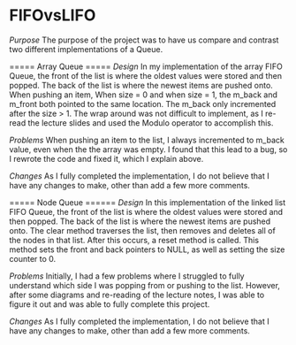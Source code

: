 # FIFOvsLIFO


*Purpose*
The purpose of the project was to have us compare and contrast two different implementations of a Queue.  

===== Array Queue =====
*Design*
In my implementation of the array FIFO Queue, the front of the list is where the oldest values were stored and then popped. The back of the list is where the newest items are pushed onto. When pushing an item, When size = 0 and when size = 1, the m_back and m_front both pointed to the same location. The m_back only incremented after the size > 1. The wrap around was not difficult to implement, as I re-read the lecture slides and used the Modulo operator to accomplish this.

*Problems*
When pushing an item to the list, I always incremented to m_back value, even when the the array was empty. I found that this lead to a bug, so I rewrote the code and fixed it, which I explain above. 

*Changes*
As I fully completed the implementation, I do not believe that I have any changes to make, other than add a few more comments.


===== Node Queue ======
*Design*
In this implementation of the linked list FIFO Queue, the front of the list is where the oldest values were stored and then popped. The back of the list is where the newest items are pushed onto. The clear method traverses the list, then removes and deletes all of the nodes in that list. After this occurs, a reset method is called. This method sets the front and back pointers to NULL, as well as setting the size counter to 0.

*Problems*
Initially, I had a few problems where I struggled to fully understand which side I was popping from or pushing to the list. However, after some diagrams and re-reading of the lecture notes, I was able to figure it out and was able to fully complete this project.

*Changes*
As I fully completed the implementation, I do not believe that I have any changes to make, other than add a few more comments.
